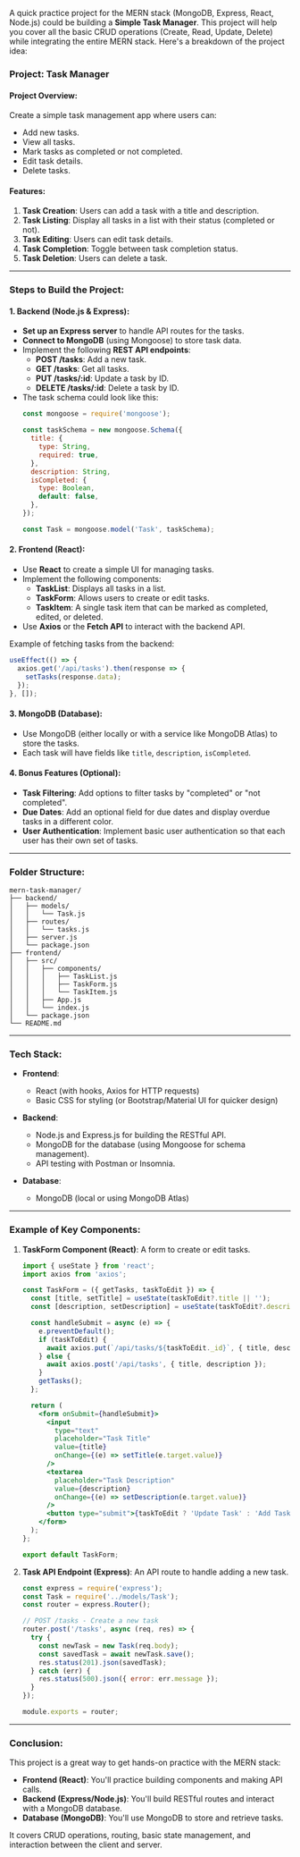 A quick practice project for the MERN stack (MongoDB, Express, React, Node.js) could be building a **Simple Task Manager**. This project will help you cover all the basic CRUD operations (Create, Read, Update, Delete) while integrating the entire MERN stack. Here's a breakdown of the project idea:

### Project: **Task Manager**

#### Project Overview:
Create a simple task management app where users can:
- Add new tasks.
- View all tasks.
- Mark tasks as completed or not completed.
- Edit task details.
- Delete tasks.

#### Features:
1. **Task Creation**: Users can add a task with a title and description.
2. **Task Listing**: Display all tasks in a list with their status (completed or not).
3. **Task Editing**: Users can edit task details.
4. **Task Completion**: Toggle between task completion status.
5. **Task Deletion**: Users can delete a task.

---

### Steps to Build the Project:

#### 1. **Backend (Node.js & Express):**
   - **Set up an Express server** to handle API routes for the tasks.
   - **Connect to MongoDB** (using Mongoose) to store task data.
   - Implement the following **REST API endpoints**:
     - **POST /tasks**: Add a new task.
     - **GET /tasks**: Get all tasks.
     - **PUT /tasks/:id**: Update a task by ID.
     - **DELETE /tasks/:id**: Delete a task by ID.
   - The task schema could look like this:
     ```js
     const mongoose = require('mongoose');

     const taskSchema = new mongoose.Schema({
       title: {
         type: String,
         required: true,
       },
       description: String,
       isCompleted: {
         type: Boolean,
         default: false,
       },
     });

     const Task = mongoose.model('Task', taskSchema);
     ```

#### 2. **Frontend (React):**
   - Use **React** to create a simple UI for managing tasks.
   - Implement the following components:
     - **TaskList**: Displays all tasks in a list.
     - **TaskForm**: Allows users to create or edit tasks.
     - **TaskItem**: A single task item that can be marked as completed, edited, or deleted.
   - Use **Axios** or the **Fetch API** to interact with the backend API.

   Example of fetching tasks from the backend:
   ```js
   useEffect(() => {
     axios.get('/api/tasks').then(response => {
       setTasks(response.data);
     });
   }, []);
   ```

#### 3. **MongoDB (Database):**
   - Use MongoDB (either locally or with a service like MongoDB Atlas) to store the tasks.
   - Each task will have fields like `title`, `description`, `isCompleted`.

#### 4. **Bonus Features (Optional):**
   - **Task Filtering**: Add options to filter tasks by "completed" or "not completed".
   - **Due Dates**: Add an optional field for due dates and display overdue tasks in a different color.
   - **User Authentication**: Implement basic user authentication so that each user has their own set of tasks.

---

### Folder Structure:

```
mern-task-manager/
├── backend/
│   ├── models/
│   │   └── Task.js
│   ├── routes/
│   │   └── tasks.js
│   ├── server.js
│   └── package.json
├── frontend/
│   ├── src/
│   │   ├── components/
│   │   │   ├── TaskList.js
│   │   │   ├── TaskForm.js
│   │   │   └── TaskItem.js
│   │   ├── App.js
│   │   └── index.js
│   └── package.json
└── README.md
```

---

### Tech Stack:

- **Frontend**:
  - React (with hooks, Axios for HTTP requests)
  - Basic CSS for styling (or Bootstrap/Material UI for quicker design)

- **Backend**:
  - Node.js and Express.js for building the RESTful API.
  - MongoDB for the database (using Mongoose for schema management).
  - API testing with Postman or Insomnia.

- **Database**:
  - MongoDB (local or using MongoDB Atlas)

---

### Example of Key Components:

1. **TaskForm Component (React)**:
   A form to create or edit tasks.

   ```jsx
   import { useState } from 'react';
   import axios from 'axios';

   const TaskForm = ({ getTasks, taskToEdit }) => {
     const [title, setTitle] = useState(taskToEdit?.title || '');
     const [description, setDescription] = useState(taskToEdit?.description || '');

     const handleSubmit = async (e) => {
       e.preventDefault();
       if (taskToEdit) {
         await axios.put(`/api/tasks/${taskToEdit._id}`, { title, description });
       } else {
         await axios.post('/api/tasks', { title, description });
       }
       getTasks();
     };

     return (
       <form onSubmit={handleSubmit}>
         <input
           type="text"
           placeholder="Task Title"
           value={title}
           onChange={(e) => setTitle(e.target.value)}
         />
         <textarea
           placeholder="Task Description"
           value={description}
           onChange={(e) => setDescription(e.target.value)}
         />
         <button type="submit">{taskToEdit ? 'Update Task' : 'Add Task'}</button>
       </form>
     );
   };

   export default TaskForm;
   ```

2. **Task API Endpoint (Express)**:
   An API route to handle adding a new task.

   ```js
   const express = require('express');
   const Task = require('../models/Task');
   const router = express.Router();

   // POST /tasks - Create a new task
   router.post('/tasks', async (req, res) => {
     try {
       const newTask = new Task(req.body);
       const savedTask = await newTask.save();
       res.status(201).json(savedTask);
     } catch (err) {
       res.status(500).json({ error: err.message });
     }
   });

   module.exports = router;
   ```

---

### Conclusion:

This project is a great way to get hands-on practice with the MERN stack:
- **Frontend (React)**: You'll practice building components and making API calls.
- **Backend (Express/Node.js)**: You'll build RESTful routes and interact with a MongoDB database.
- **Database (MongoDB)**: You'll use MongoDB to store and retrieve tasks.

It covers CRUD operations, routing, basic state management, and interaction between the client and server.